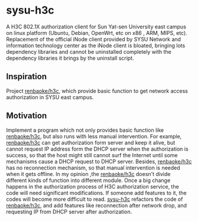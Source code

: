 # sysu-h3c
A H3C 802.1X authorization client for Sun Yat-sen University east campus on linux platform (Ubuntu, Debian, OpenWrt, etc on x86 , ARM, MIPS, etc). Replacement of the official iNode client provided by SYSU Network and information technology center as the iNode client is bloated, bringing lots dependency libraries and cannot be uninstalled completely with the dependency libraries it brings by the uninstall script.

## Inspiration
Project [renbaoke/h3c](https://github.com/renbaoke/h3c), which provide basic function to get network access authorization in SYSU east campus.

## Motivation
Implement a program which not only provides basic function like [renbaoke/h3c](https://github.com/renbaoke/h3c), but also runs with less manual intervention. For example, [renbaoke/h3c](https://github.com/renbaoke/h3c) can get authorization form server and keep it alive, but cannot request IP address form the DHCP server when the authorization is success, so that the host might still cannot surf the Internet until some mechanisms cause a DHCP request to DHCP server. Besides, [renbaoke/h3c](https://github.com/renbaoke/h3c) has no reconnection mechanism, so that manual intervention is needed when it gets offline.
In my opinion ,the [renbaoke/h3c](https://github.com/renbaoke/h3c) doesn't divide different kinds of function into different module. Once a big change happens in the authorization process of H3C authorization service, the code will need significant modifications. If someone add features to it, the codes will become more difficult to read.
[sysu-h3c](https://github.com/KryptonLee/sysu-h3c) refactors the code of [renbaoke/h3c](https://github.com/renbaoke/h3c), and add features like reconnection after network drop, and requesting IP from DHCP server after authorization.
